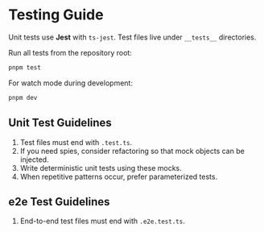 # Testing Guide

Unit tests use **Jest** with `ts-jest`. Test files live under `__tests__` directories.

Run all tests from the repository root:

```bash
pnpm test
```

For watch mode during development:

```bash
pnpm dev
```

## Unit Test Guidelines

1. Test files must end with `.test.ts`.
2. If you need spies, consider refactoring so that mock objects can be injected.
3. Write deterministic unit tests using these mocks.
4. When repetitive patterns occur, prefer parameterized tests.

## e2e Test Guidelines

1. End-to-end test files must end with `.e2e.test.ts`.
